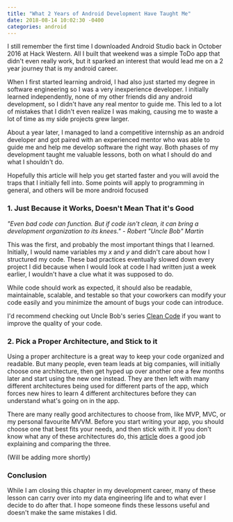 ```yaml
---
title: "What 2 Years of Android Development Have Taught Me"
date: 2018-08-14 10:02:30 -0400
categories: android
---
```


I still remember the first time I downloaded Android Studio back in October 2016 at Hack Western. All I built that weekend was a simple ToDo app that didn't even really work, but it sparked an interest that would lead me on a 2 year journey that is my android career.
 
 When I first started learning android, I had also just started my degree in software engineering so I was a very inexperience developer. I initially learned independently, none of my other friends did any android development, so I didn't have any real mentor to guide me. This led to a lot of mistakes that I didn't even realize I was making, causing me to waste a lot of time as my side projects grew larger.

 About a year later, I managed to land a competitive internship as an android developer and got paired with an experienced mentor who was able to guide me and help me develop software the right way. Both phases of my development taught me valuable lessons, both on what I should do and what I shouldn't do.

 Hopefully this article will help you get started faster and you will avoid the traps that I initially fell into. Some points will apply to programming in general, and others will be more android focused

### 1. Just Because it Works, Doesn't Mean That it's Good

*"Even bad code can function. But if code isn't clean, it can bring a development organization to its knees." - Robert "Uncle Bob" Martin*

This was the first, and probably the most important things that I learned. Initially, I would name variables my *x* and *y* and didn't care about how I structured my code. These bad practices eventually slowed down every project I did because when I would look at code I had written just a week earlier, I wouldn't have a clue what it was supposed to do.

While code should work as expected, it should also be readable, maintainable, scalable, and testable so that your coworkers can modify your code easily and you minimize the amount of bugs your code can introduce.

I'd recommend checking out Uncle Bob's series [Clean Code](https://cleancoders.com) if you want to improve the quality of your code.

### 2. Pick a Proper Architecture, and Stick to it

Using a proper architecture is a great way to keep your code organized and readable. But many people, even team leads at big companies, will initially choose one architecture, then get hyped up over another one a few months later and start using the new one instead. They are then left with many different architectures being used for different parts of the app, which forces new hires to learn 4 different architectures before they can understand what's going on in the app.

There are many really good architectures to choose from, like MVP, MVC, or my personal favourite MVVM. Before you start writing your app, you should choose one that best fits your needs, and then stick with it. If you don't know what any of these architectures do, this [article](https://academy.realm.io/posts/eric-maxwell-mvc-mvp-and-mvvm-on-android/) does a good job explaining and comparing the three.

(Will be adding more shortly)

### Conclusion

While I am closing this chapter in my development career, many of these lesson can carry over into my data engineering life and to what ever I decide to do after that. I hope someone finds these lessons useful and doesn't make the same mistakes I did.
